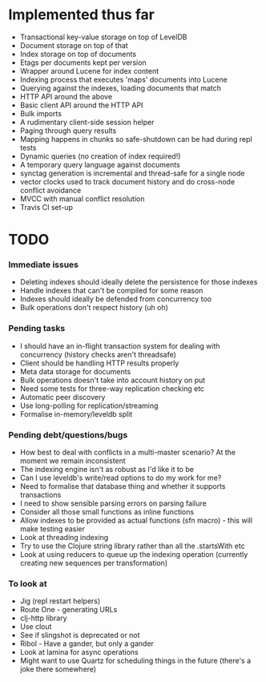 # Implemented thus far

- Transactional key-value storage on top of LevelDB
- Document storage on top of that
- Index storage on top of documents
- Etags per documents kept per version
- Wrapper around Lucene for index content
- Indexing process that executes 'maps' documents into Lucene
- Querying against the indexes, loading documents that match
- HTTP API around the above
- Basic client API around the HTTP API
- Bulk imports
- A rudimentary client-side session helper
- Paging through query results
- Mapping happens in chunks so safe-shutdown can be had during repl tests
- Dynamic queries (no creation of index required!)
- A temporary query language against documents
- synctag generation is incremental and thread-safe for a single node
- vector clocks used to track document history and do cross-node conflict avoidance
- MVCC with manual conflict resolution
- Travis CI set-up

# TODO

### Immediate issues

- Deleting indexes should ideally delete the persistence for those indexes
- Handle indexes that can't be compiled for some reason
- Indexes should ideally be defended from concurrency too
- Bulk operations don't respect history (uh oh)

### Pending tasks

- I should have an in-flight transaction system for dealing with concurrency (history checks aren't threadsafe)
- Client should be handling HTTP results properly
- Meta data storage for documents
- Bulk operations doesn't take into account history on put
- Need some tests for three-way replication checking etc
- Automatic peer discovery
- Use long-polling for replication/streaming
- Formalise in-memory/leveldb split

### Pending debt/questions/bugs

- How best to deal with conflicts in a multi-master scenario? At the moment we remain inconsistent
- The indexing engine isn't as robust as I'd like it to be
- Can I use leveldb's write/read options to do my work for me?
- Need to formalise that database thing and whether it supports transactions
- I need to show sensible parsing errors on parsing failure
- Consider all those small functions as inline functions
- Allow indexes to be provided as actual functions (sfn macro) - this will make testing easier
- Look at threading indexing
- Try to use the Clojure string library rather than all the .startsWith etc
- Look at using reducers to queue up the indexing operation (currently creating new sequences per transformation)

### To look at 

- Jig (repl restart helpers)
- Route One - generating URLs
- clj-http library 
- Use clout
- See if slingshot is deprecated or not
- Ribol - Have a gander, but only a gander
- Look at lamina for async operations           
- Might want to use Quartz for scheduling things in the future (there's a joke there somewhere)

